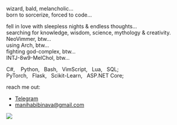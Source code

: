 <p>
wizard, bald, melancholic...<br/>
born to sorcerize, forced to code...

fell in love with sleepless nights & endless thoughts...<br/>
searching for knowledge, wisdom, science, mythology & creativity.<br/>
NeoVimmer, btw...<br/>
using Arch, btw...<br/>
fighting god-complex, btw...<br/>
INTJ-8w9-MelChol, btw...<br/>

C#,‎ ‎ ‎ ‎ Python,‎ ‎ ‎ Bash,‎ ‎ ‎ VimScript,‎ ‎ ‎ Lua,‎ ‎ ‎ SQL;<br/>
PyTorch,‎ ‎ ‎ Flask,‎ ‎ ‎ Scikit-Learn,‎ ‎ ‎ ASP.NET Core;<br/>

reach me out:
- [Telegram](https://t.me/maninava)
- manihabibinava@gmail.com
</p>

![](https://komarev.com/ghpvc/?username=ManiHNava&color=red&style=for-the-bridge&label=Visited+by)
